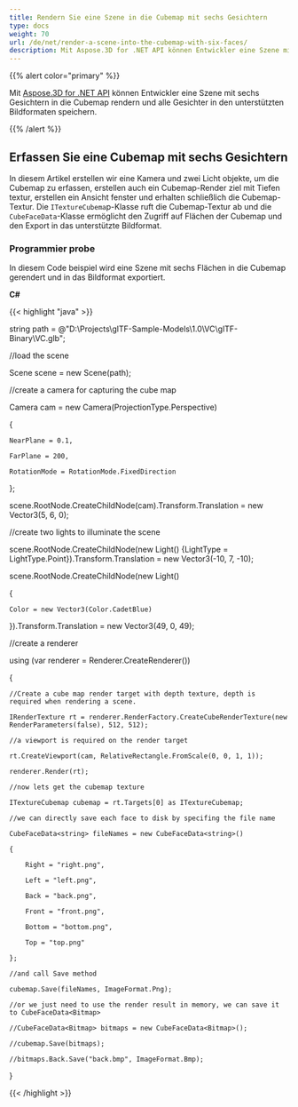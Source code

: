 ```yaml
---
title: Rendern Sie eine Szene in die Cubemap mit sechs Gesichtern
type: docs
weight: 70
url: /de/net/render-a-scene-into-the-cubemap-with-six-faces/
description: Mit Aspose.3D for .NET API können Entwickler eine Szene mit sechs Gesichtern in die Cubemap rendern und alle Gesichter in den unterstützten Bildformaten speichern.
---
```

{{% alert color="primary" %}}

Mit [Aspose.3D for .NET API](https://products.aspose.com/3d/net/) können Entwickler eine Szene mit sechs Gesichtern in die Cubemap rendern und alle Gesichter in den unterstützten Bildformaten speichern.

{{% /alert %}}
##  **Erfassen Sie eine Cubemap mit sechs Gesichtern**
In diesem Artikel erstellen wir eine Kamera und zwei Licht objekte, um die Cubemap zu erfassen, erstellen auch ein Cubemap-Render ziel mit Tiefen textur, erstellen ein Ansicht fenster und erhalten schließlich die Cubemap-Textur. Die `ITextureCubema`p-Klasse ruft die Cubemap-Textur ab und die `CubeFaceData`-Klasse ermöglicht den Zugriff auf Flächen der Cubemap und den Export in das unterstützte Bildformat.
###  **Programmier probe**
In diesem Code beispiel wird eine Szene mit sechs Flächen in die Cubemap gerendert und in das Bildformat exportiert.

**C#**

{{< highlight "java" >}}

 string path = @"D:\Projects\glTF-Sample-Models\1.0\VC\glTF-Binary\VC.glb";

//load the scene

Scene scene = new Scene(path);

//create a camera for capturing the cube map

Camera cam = new Camera(ProjectionType.Perspective)

{

    NearPlane = 0.1,

    FarPlane = 200,

    RotationMode = RotationMode.FixedDirection

};

scene.RootNode.CreateChildNode(cam).Transform.Translation = new Vector3(5, 6, 0);

//create two lights to illuminate the scene

scene.RootNode.CreateChildNode(new Light() {LightType = LightType.Point}).Transform.Translation = new Vector3(-10, 7, -10);

scene.RootNode.CreateChildNode(new Light()

{

    Color = new Vector3(Color.CadetBlue)

}).Transform.Translation = new Vector3(49, 0, 49);



//create a renderer

using (var renderer = Renderer.CreateRenderer())

{

    //Create a cube map render target with depth texture, depth is required when rendering a scene.

    IRenderTexture rt = renderer.RenderFactory.CreateCubeRenderTexture(new RenderParameters(false), 512, 512);

    //a viewport is required on the render target

    rt.CreateViewport(cam, RelativeRectangle.FromScale(0, 0, 1, 1));

    renderer.Render(rt);

    //now lets get the cubemap texture

    ITextureCubemap cubemap = rt.Targets[0] as ITextureCubemap;

    //we can directly save each face to disk by specifing the file name

    CubeFaceData<string> fileNames = new CubeFaceData<string>()

    {

        Right = "right.png",

        Left = "left.png",

        Back = "back.png",

        Front = "front.png",

        Bottom = "bottom.png",

        Top = "top.png"

    };

    //and call Save method

    cubemap.Save(fileNames, ImageFormat.Png);

    //or we just need to use the render result in memory, we can save it to CubeFaceData<Bitmap>

    //CubeFaceData<Bitmap> bitmaps = new CubeFaceData<Bitmap>();

    //cubemap.Save(bitmaps);

    //bitmaps.Back.Save("back.bmp", ImageFormat.Bmp);

}

{{< /highlight >}}
